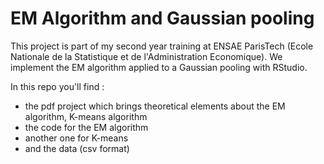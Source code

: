 # EM Algorithm and Gaussian pooling

This project is part of my second year training at ENSAE ParisTech (Ecole Nationale de la Statistique et de l'Administration Economique). We implement the EM algorithm applied to a Gaussian pooling with RStudio.

In this repo you'll find : 

* the pdf project which brings theoretical elements about the EM algorithm, K-means algorithm
* the code for the EM algorithm
* another one for K-means
* and the data (csv format)
